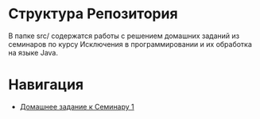 # Структура Репозитория

В папке src/ содержатся работы с решением домашних заданий из семинаров по курсу Исключения в программировании и их 
обработка на языке Java.

# Навигация

* [Домашнее задание к Семинару 1](https://github.com/MoraKsu/ExceptionsJava/tree/master/src/seminar01)